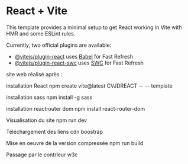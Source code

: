 # React + Vite

This template provides a minimal setup to get React working in Vite with HMR and some ESLint rules.

Currently, two official plugins are available:

- [@vitejs/plugin-react](https://github.com/vitejs/vite-plugin-react/blob/main/packages/plugin-react/README.md) uses [Babel](https://babeljs.io/) for Fast Refresh
- [@vitejs/plugin-react-swc](https://github.com/vitejs/vite-plugin-react-swc) uses [SWC](https://swc.rs/) for Fast Refresh

site web réalisé après :

installation React
npm create vite@latest CVJDREACT -- -- template

installation sass
npm install -g sass

installation reactrouter dom
npm install react-router-dom

Visualisation du site
npm run dev

Téléchargement des liens cdn boostrap

Mise en oeuvre de la version compressée
npm run build

Passage par le contrleur w3c

